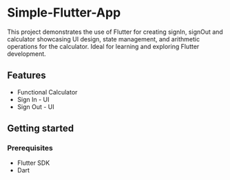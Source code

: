 # Simple-Flutter-App
This project demonstrates the use of Flutter for creating signIn, signOut and calculator showcasing UI design, state management, and arithmetic operations for the calculator. Ideal for learning and exploring Flutter development.

## Features
* Functional Calculator
* Sign In - UI
* Sign Out - UI
## Getting started
### Prerequisites
* Flutter SDK
* Dart

